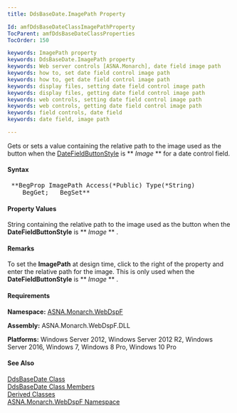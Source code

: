 ```yaml
---
title: DdsBaseDate.ImagePath Property

Id: amfDdsBaseDateClassImagePathProperty
TocParent: amfDdsBaseDateClassProperties
TocOrder: 150

keywords: ImagePath property
keywords: DdsBaseDate.ImagePath property
keywords: Web server controls [ASNA.Monarch], date field image path
keywords: how to, set date field control image path
keywords: how to, get date field control image path
keywords: display files, setting date field control image path
keywords: display files, getting date field control image path
keywords: web controls, setting date field control image path
keywords: web controls, getting date field control image path
keywords: field controls, date field
keywords: date field, image path

---
```


Gets or sets a value containing the relative path to the image used as the button when the [ DateFieldButtonStyle](amfDdsBaseDateClassDateFieldButtonStyleProperty.html) is ** *Image* ** for a date control field.

#### Syntax
<pre class="syntax"> **BegProp ImagePath Access(*Public) Type(*String)
    BegGet;   BegSet** </pre>

#### Property Values
String containing the relative path to the image used as the button when the <a> **DateFieldButtonStyle** </a> is ** *Image* ** .

#### Remarks
To set the **ImagePath** at design time, click to the right of the property and enter the relative path for the image. This is only used when the <a> **DateFieldButtonStyle** </a> is ** *Image* ** .

#### Requirements
**Namespace:** [ASNA.Monarch.WebDspF](amfWebDspFNamespace.html)

**Assembly:** ASNA.Monarch.WebDspF.DLL

**Platforms:** Windows Server 2012, Windows Server 2012 R2, Windows Server 2016, Windows 7, Windows 8 Pro, Windows 10 Pro

#### See Also
[DdsBaseDate Class](amfDdsBaseDateClass.html) <br /> [ DdsBaseDate Class Members](amfDdsBaseDateClassMembers.html) <br /> [ Derived Classes](amfDdsBaseDateDerivedClasses.html) <br />[ ASNA.Monarch.WebDspF Namespace](amfWebDspFNamespace.html)
